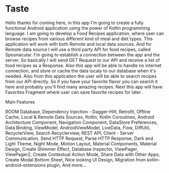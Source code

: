 # Taste
Hello thanks for coming here, in this app I'm going to create a fully functional Android application using the power of Kotlin programming language.
I am going to develop a Food Recipes application, where user can browse recipes from various different kind of meal and diet types. 
This application will work with both Remote and local data sources. 
And for Remote data source I will use a third party API for food recipes, called Spoonacular.
I'm going to establish a connection between the app and the server. 
So basically I will send GET Request to our API and receive a list of food recipes as a Response. 
Also this app will be able to handle no internet connection, and store or cache the data localy to our database when it's needed.
Also from this application the user will be able to search recipes from our API directly. 
So if you have your favorite flavor you can search it here and probably you'll find many amazing recipes. 
Next this app will have Favorites Fragment where user can save  favorite recipes for later . 

Main Features

ROOM Database,
Dependency Injection - Dagger-Hilt,
Retrofit,
Offline Cache,
Local & Remote Data Sources,
Kotlin,
Kotlin Coroutines,
Android Architecture Component,
Navigation Component,
DataStore Preferences,
Data Binding,
ViewModel,
AndroidViewModel,
LiveData,
Flow,
DiffUtil,
RecyclerView,
Search Recyclerview,
REST API,
Client - Server Communication,
Send HTTP Request,
Parse HTTP Response,
Dark and Light Theme,
Night Mode,
Motion Layout,
Material Components,
Material Design,
Create Shimmer Effect,
Database Inspector,
ViewPager,
ViewPager2,
Create Contextual Action Mode,
Share Data with Other Apps,
Create Modal Bottom Sheet,
Nice looking UI Design,
Migration from kotlin-android-extensions plugin,
And more...
